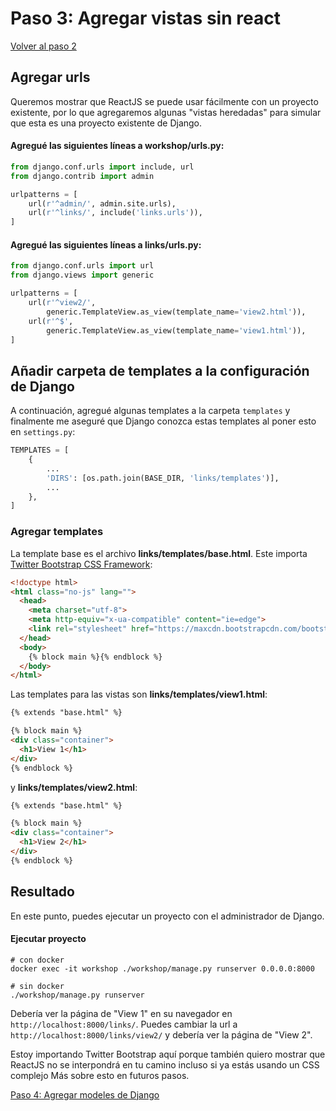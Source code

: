 # Paso 3: Agregar vistas sin react

[Volver al paso 2](https://gitlab.com/FedeG/django-react-workshop/tree/step2_create_django_app)

## Agregar urls

Queremos mostrar que ReactJS se puede usar fácilmente con un proyecto existente, por lo que
agregaremos algunas "vistas heredadas" para simular que esta es una proyecto existente de Django.

#### Agregué las siguientes líneas a **workshop/urls.py**:

```python
from django.conf.urls import include, url
from django.contrib import admin

urlpatterns = [
    url(r'^admin/', admin.site.urls),
    url(r'^links/', include('links.urls')),
]
```

#### Agregué las siguientes líneas a **links/urls.py**:

```python
from django.conf.urls import url
from django.views import generic

urlpatterns = [
    url(r'^view2/',
        generic.TemplateView.as_view(template_name='view2.html')),
    url(r'^$',
        generic.TemplateView.as_view(template_name='view1.html')),
]
```

## Añadir carpeta de templates a la configuración de Django

A continuación, agregué algunas templates a la carpeta `templates` y finalmente me aseguré
que Django conozca estas templates al poner esto en `settings.py`:

```python
TEMPLATES = [
    {
        ...
        'DIRS': [os.path.join(BASE_DIR, 'links/templates')],
        ...
    },
]
```

### Agregar templates

La template base es el archivo **links/templates/base.html**. Este importa
[Twitter Bootstrap CSS Framework](http://getbootstrap.com):

```html
<!doctype html>
<html class="no-js" lang="">
  <head>
    <meta charset="utf-8">
    <meta http-equiv="x-ua-compatible" content="ie=edge">
    <link rel="stylesheet" href="https://maxcdn.bootstrapcdn.com/bootstrap/3.3.6/css/bootstrap.min.css" integrity="sha384-1q8mTJOASx8j1Au+a5WDVnPi2lkFfwwEAa8hDDdjZlpLegxhjVME1fgjWPGmkzs7" crossorigin="anonymous">
  </head>
  <body>
    {% block main %}{% endblock %}
  </body>
</html>
```

Las templates para las vistas son **links/templates/view1.html**:

```html
{% extends "base.html" %}

{% block main %}
<div class="container">
  <h1>View 1</h1>
</div>
{% endblock %}
```

y **links/templates/view2.html**:

```html
{% extends "base.html" %}

{% block main %}
<div class="container">
  <h1>View 2</h1>
</div>
{% endblock %}
```

## Resultado
En este punto, puedes ejecutar un proyecto con el administrador de Django.

#### Ejecutar proyecto
```
# con docker
docker exec -it workshop ./workshop/manage.py runserver 0.0.0.0:8000

# sin docker
./workshop/manage.py runserver
```

Debería ver la página de "View 1" en su navegador en `http://localhost:8000/links/`.
Puedes cambiar la url a `http://localhost:8000/links/view2/` y debería ver la página de "View 2".

Estoy importando Twitter Bootstrap aquí porque también quiero mostrar que ReactJS
no se interpondrá en tu camino incluso si ya estás usando un CSS complejo
Más sobre esto en futuros pasos.


[Paso 4: Agregar modeles de Django](https://gitlab.com/FedeG/django-react-workshop/tree/step4_add_django_models)
